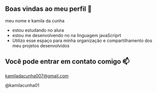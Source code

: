 ## Boas vindas ao meu perfil 💙
meu nome e kamila da cunha
- estou estudando no alura
- estou me desenvolvendo no na linguagem javaScriprt
- Utilizo esse espaço para minha organização e compartilhamento dos meu projetos desenvolvidos
## Você pode entrar em contato comigo 📫
kamiladacunha007@gmail.com

@kamilacunha01
